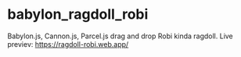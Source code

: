 # babylon_ragdoll_robi
Babylon.js, Cannon.js, Parcel.js drag and drop Robi kinda ragdoll.
Live previev: https://ragdoll-robi.web.app/
